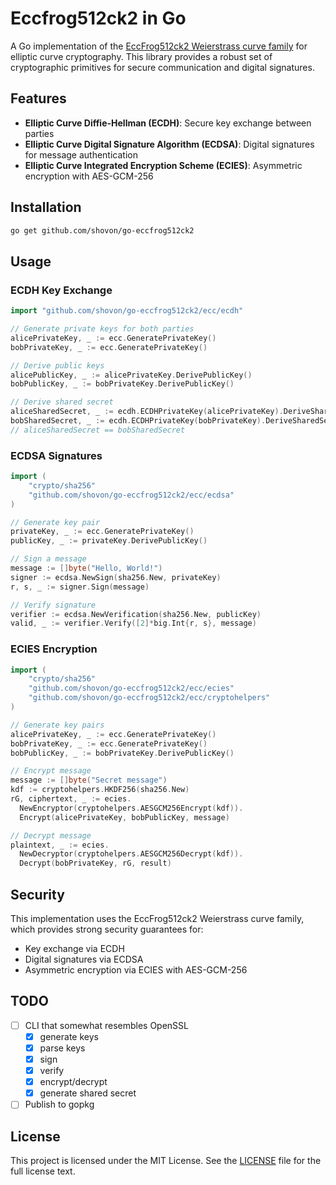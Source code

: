 # Eccfrog512ck2 in Go

A Go implementation of the [EccFrog512ck2 Weierstrass curve family](https://billatnapier.medium.com/eccfrog512ck2-an-enhanced-512-bit-weierstrass-elliptic-curve-97563d79b6c9) for elliptic curve cryptography. This library provides a robust set of cryptographic primitives for secure communication and digital signatures.

## Features

- **Elliptic Curve Diffie-Hellman (ECDH)**: Secure key exchange between parties
- **Elliptic Curve Digital Signature Algorithm (ECDSA)**: Digital signatures for message authentication
- **Elliptic Curve Integrated Encryption Scheme (ECIES)**: Asymmetric encryption with AES-GCM-256

## Installation

```bash
go get github.com/shovon/go-eccfrog512ck2
```

## Usage

### ECDH Key Exchange

```go
import "github.com/shovon/go-eccfrog512ck2/ecc/ecdh"

// Generate private keys for both parties
alicePrivateKey, _ := ecc.GeneratePrivateKey()
bobPrivateKey, _ := ecc.GeneratePrivateKey()

// Derive public keys
alicePublicKey, _ := alicePrivateKey.DerivePublicKey()
bobPublicKey, _ := bobPrivateKey.DerivePublicKey()

// Derive shared secret
aliceSharedSecret, _ := ecdh.ECDHPrivateKey(alicePrivateKey).DeriveSharedSecret(bobPublicKey)
bobSharedSecret, _ := ecdh.ECDHPrivateKey(bobPrivateKey).DeriveSharedSecret(alicePublicKey)
// aliceSharedSecret == bobSharedSecret
```

### ECDSA Signatures

```go
import (
    "crypto/sha256"
    "github.com/shovon/go-eccfrog512ck2/ecc/ecdsa"
)

// Generate key pair
privateKey, _ := ecc.GeneratePrivateKey()
publicKey, _ := privateKey.DerivePublicKey()

// Sign a message
message := []byte("Hello, World!")
signer := ecdsa.NewSign(sha256.New, privateKey)
r, s, _ := signer.Sign(message)

// Verify signature
verifier := ecdsa.NewVerification(sha256.New, publicKey)
valid, _ := verifier.Verify([2]*big.Int{r, s}, message)
```

### ECIES Encryption

```go
import (
    "crypto/sha256"
    "github.com/shovon/go-eccfrog512ck2/ecc/ecies"
    "github.com/shovon/go-eccfrog512ck2/ecc/cryptohelpers"
)

// Generate key pairs
alicePrivateKey, _ := ecc.GeneratePrivateKey()
bobPrivateKey, _ := ecc.GeneratePrivateKey()
bobPublicKey, _ := bobPrivateKey.DerivePublicKey()

// Encrypt message
message := []byte("Secret message")
kdf := cryptohelpers.HKDF256(sha256.New)
rG, ciphertext, _ := ecies.
  NewEncryptor(cryptohelpers.AESGCM256Encrypt(kdf)).
  Encrypt(alicePrivateKey, bobPublicKey, message)

// Decrypt message
plaintext, _ := ecies.
  NewDecryptor(cryptohelpers.AESGCM256Decrypt(kdf)).
  Decrypt(bobPrivateKey, rG, result)
```

## Security

This implementation uses the EccFrog512ck2 Weierstrass curve family, which provides strong security guarantees for:

- Key exchange via ECDH
- Digital signatures via ECDSA
- Asymmetric encryption via ECIES with AES-GCM-256

## TODO

- [ ] CLI that somewhat resembles OpenSSL
  - [x] generate keys
  - [x] parse keys
  - [x] sign
  - [x] verify
  - [x] encrypt/decrypt
  - [x] generate shared secret
- [ ] Publish to gopkg

## License

This project is licensed under the MIT License. See the [LICENSE](LICENSE) file for the full license text.
